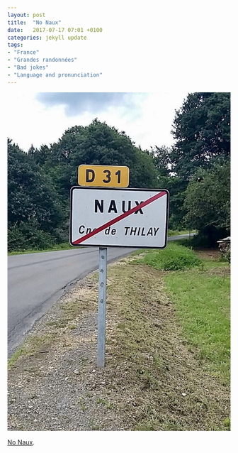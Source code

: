 ```yaml
---
layout: post
title:  "No Naux"
date:   2017-07-17 07:01 +0100
categories: jekyll update
tags:
- "France"
- "Grandes randonnées"
- "Bad jokes"
- "Language and pronunciation"
---
```


![Road sign with Naux crossed out](https://github.com/tombye/trexit/raw/gh-pages/assets/images/no-naux.jpg)

[No Naux](https://www.youtube.com/watch?v=qM5W7Xn7FiA&t=57s).
